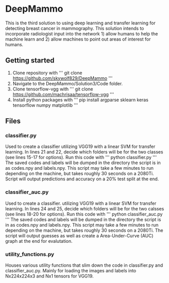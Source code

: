 # DeepMammo
This is the third solution to using deep learning and transfer learning for detecting breast cancer in mammography. This solution intends to incorporate radiologist input into the network 1) allow humans to help the machine learn and 2) allow machines to point out areas of interest for humans.

## Getting started
1. Clone repository with
'''
git clone https://github.com/skywolf829/DeepMammo
'''
2. Navigate to the DeepMammo/Solution3/Code folder.
3. Clone tensorflow-vgg with
'''
git clone https://github.com/machrisaa/tensorflow-vgg
'''
4. Install python packages with
'''
pip install argparse sklearn keras tensorflow numpy matplotlib
'''

## Files

### classifier.py
Used to create a classifier utilizing VGG19 with a linear SVM for transfer learning. In lines 21 and 22, decide which folders will be for the two classes (see lines 15-17 for options). Run this code with 
'''
python classifier.py
'''
The saved codes and labels will be dumped in the directory the script is in as codes.npy and labels.npy. This script may take a few minutes to run depending on the machine, but takes roughly 30 seconds on a 2080Ti.
Script will output predictions and accuracy on a 20% test split at the end.

### classifier_auc.py
Used to create a classifier. utilizing VGG19 with a linear SVM for transfer learning. In lines 24 and 25, decide which folders will be for the two calsses (see lines 18-20 for options). Run this code with
'''
python classifier_auc.py
'''
The saved codes and labels will be dumped in the directory the script is in as codes.npy and labels.npy. This script may take a few minutes to run depending on the machine, but takes roughly 30 seconds on a 2080Ti.
The script will output guesses as well as create a Area-Under-Curve (AUC) graph at the end for evalutation.

### utility_functions.py
Houses various utility functions that slim down the code in classifier.py and classifier_auc.py. Mainly for loading the images and labels into Nx224x224x3 and Nx1 tensors for VGG19. 